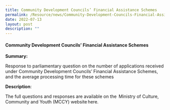 ```yaml
---
title: Community Development Councils’ Financial Assistance Schemes
permalink: /Resource/news/Community-Development-Councils-Financial-Assistance-Schemes
date: 2022-07-13
layout: post
description: ""
---
```

#### Community Development Councils’ Financial Assistance Schemes

**Summary:**

Response to parliamentary question on the number of applications received under Community Development Councils’ Financial Assistance Schemes, and the average processing time for these schemes 

**Description**: 

The full questions and responses are available on the  Ministry of Culture, Community and Youth (MCCY) website here.